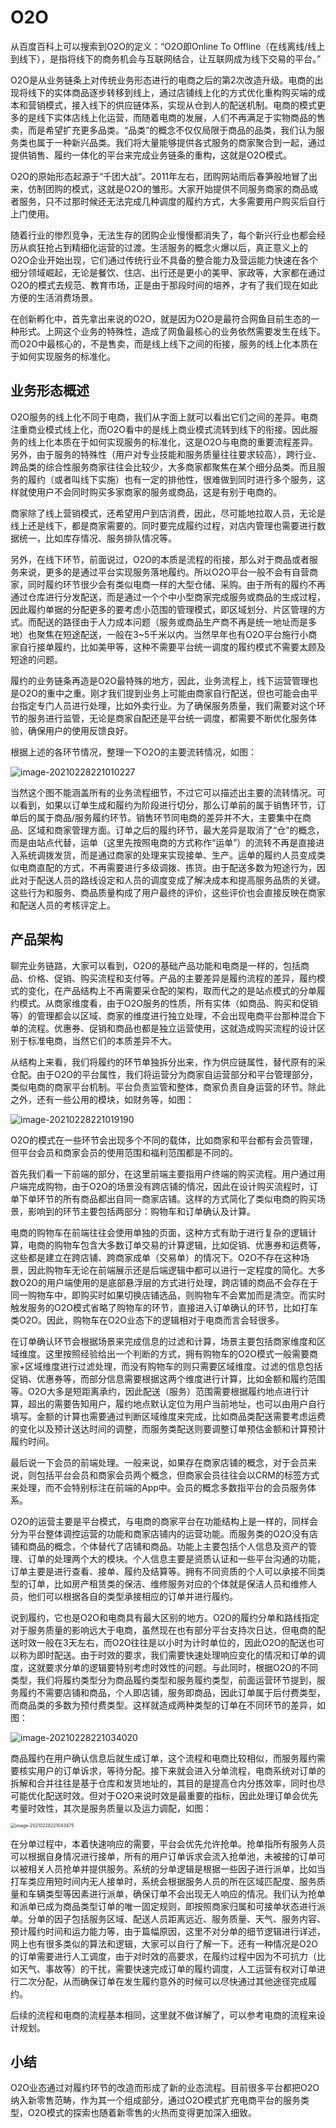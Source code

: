# O2O

从百度百科上可以搜索到O2O的定义：“O2O即Online To Offline（在线离线/线上到线下），是指将线下的商务机会与互联网结合，让互联网成为线下交易的平台。”

O2O是从业务链条上对传统业务形态进行的电商之后的第2次改造升级。电商的出现将线下的实体商品逐步转移到线上，通过店铺线上化的方式优化重构购买端的成本和营销模式，接入线下的供应链体系，实现从仓到人的配送机制。电商的模式更多的是线下实体店线上化运营，而随着电商的发展，人们不再满足于实物商品的售卖，而是希望扩充更多品类。“品类”的概念不仅仅局限于商品的品类，我们认为服务类也属于一种新兴品类。我们将大量能够提供各式服务的商家聚合到一起，通过提供销售、履约一体化的平台来完成业务链条的重构，这就是O2O模式。

O2O的原始形态起源于“千团大战”。2011年左右，团购网站雨后春笋般地冒了出来，仿制团购的模式，这就是O2O的雏形。大家开始提供不同服务商家的商品或者服务，只不过那时候还无法完成几种调度的履约方式，大多需要用户购买后自行上门使用。

随着行业的惨烈竞争，无法生存的团购企业慢慢都消失了，每个新兴行业也都会经历从疯狂抢占到精细化运营的过渡。生活服务的概念火爆以后，真正意义上的O2O企业开始出现，它们通过传统行业不具备的整合能力及营运能力快速在各个细分领域崛起，无论是餐饮、住店、出行还是更小的美甲、家政等，大家都在通过O2O的模式去规范、教育市场，正是由于那段时间的培养，才有了我们现在如此方便的生活消费场景。

在创新孵化中，首先拿出来说的O2O，就是因为O2O是最符合网鱼目前生态的一种形式。上网这个业务的特殊性，造成了网鱼最核心的业务依然需要发生在线下。而O2O中最核心的，不是售卖，而是线上线下之间的衔接，服务的线上化本质在于如何实现服务的标准化。



## 业务形态概述

O2O服务的线上化不同于电商，我们从字面上就可以看出它们之间的差异。电商注重商业模式线上化，而O2O看中的是线上商业模式流转到线下的衔接。因此服务的线上化本质在于如何实现服务的标准化，这是O2O与电商的重要流程差异。另外，由于服务的特殊性（用户对专业技能和服务质量往往要求较高），跨行业、跨品类的综合性服务商家往往会比较少，大多商家都聚焦在某个细分品类。而且服务的履约（或者叫线下实施）也有一定的排他性，很难做到同时进行多个服务，这样就使用户不会同时购买多家商家的服务或商品，这是有别于电商的。

商家除了线上营销模式，还希望用户到店消费，因此，尽可能地拉取人员，无论是线上还是线下，都是商家需要的。同时要完成履约过程，对店内管理也需要进行数据统一，比如库存情况、服务排队情况等。

另外，在线下环节，前面说过，O2O的本质是流程的衔接，那么对于商品或者服务来说，更多的是通过平台实现服务落地履约。所以O2O平台一般不会有自营商家，同时履约环节很少会有类似电商一样的大型仓储、采购。由于所有的履约不再通过仓库进行分发配送，而是通过一个个中小型商家完成服务或商品的生成过程，因此履约单据的分配更多的要考虑小范围的管理模式，即区域划分、片区管理的方式。而配送的路径由于人力成本问题（服务或商品生产商不再是统一地址而是多地）也聚焦在短途配送，一般在3~5千米以内。当然早年也有O2O平台施行小商家自行接单履约，比如美甲等，这种不需要平台统一调度的履约模式不需要太顾及短途的问题。

履约的业务链条再造是O2O最特殊的地方，因此，业务流程上，线下运营管理也是O2O的重中之重。刚才我们提到业务上可能由商家自行配送，但也可能会由平台指定专门人员进行处理，比如外卖行业。为了确保服务质量，我们需要对这个环节的服务进行监管，无论是商家自配还是平台统一调度，都需要不断优化服务体验，确保用户的使用反馈良好。

根据上述的各环节情况，整理一下O2O的主要流转情况，如图：

![image-20210228221010227](http://qiniu.hivan.me/picGo/20210228221010.png)



当然这个图不能涵盖所有的业务流程细节，不过它可以描述出主要的流转情况。可以看到，如果以订单生成和履约为阶段进行切分，那么订单前的属于销售环节，订单后的属于商品/服务履约环节。销售环节同电商的差异并不大，主要集中在商品、区域和商家管理方面。订单之后的履约环节，最大差异是取消了“仓”的概念，而是由站点代替，运单（这里先按照电商的方式称作“运单”）的流转不再是直接进入系统调拨发货，而是通过商家的处理来实现接单、生产。运单的履约人员变成类似电商直配的方式，不再需要进行多级调拨、拣货。由于配送多数为短途行为，因此对于配送人员的路线设定和人员的调度变成了解决成本和提高服务品质的关键。这些行为和服务、商品质量构成了用户最终的评价，这些评价也会直接反映在商家和配送人员的考核评定上。

## 产品架构

聊完业务链路，大家可以看到，O2O的基础产品功能和电商是一样的，包括商品、价格、促销、购买流程和支付等。产品的主要差异是履约流程的差异，履约模式的变化，在产品结构上不再需要采仓配的架构，取而代之的是站点模式的分单履约模式。从商家维度看，由于O2O服务的性质，所有实体（如商品、购买和促销等）的管理都会以区域、商家的维度进行独立处理，不会出现电商平台那种混合下单的流程。优惠券、促销和商品也都是独立运营使用，这就造成购买流程的设计区别于标准电商，当然它们的本质差异不大。

从结构上来看，我们将履约的环节单独拆分出来，作为供应链属性，替代原有的采仓配。由于O2O的平台属性，我们将运营分为商家自运营部分和平台管理部分，类似电商的商家平台机制。平台负责监管和整体，商家负责自身运营的环节。除此之外，还有一些公用的模块，如财务等，如图：

![image-20210228221019190](http://qiniu.hivan.me/picGo/20210228221019.png)



O2O的模式在一些环节会出现多个不同的载体，比如商家和平台都有会员管理，但平台会员和商家会员的使用范围和福利范围都是不同的。

首先我们看一下前端的部分，在这里前端主要指用户终端的购买流程。用户通过用户端完成购物，由于O2O的场景没有跨店铺的情况，因此在设计购买流程时，订单下单环节的所有商品都出自同一商家店铺。这样的方式简化了类似电商的购买场景，影响到的环节主要包括两部分：购物车和订单确认及计算。

电商的购物车在前端往往会使用单独的页面，这种方式有助于进行复杂的逻辑计算，电商的购物车包含大多数订单交易的计算逻辑，比如促销、优惠券和运费等，这些都是建立在跨店铺、跨商家成单（交易单）的情况下。O2O不存在这种场景，因此购物车无论在前端展示还是后端逻辑中都可以进行一定程度的简化。大多数O2O的用户端使用的是底部悬浮层的方式进行处理，跨店铺的商品不会存在于同一购物车中，即购买时如果切换店铺选品，则购物车不会累加而是清空。而实时触发服务的O2O模式省略了购物车的环节，直接进入订单确认的环节，比如打车类O2O。因此，购物车在O2O业态下的逻辑相对于电商而言会轻很多。

在订单确认环节会根据场景来完成信息的过滤和计算，场景主要包括商家维度和区域维度。这里按照经验给出一个判断的方式，拥有购物车的O2O模式一般需要商家+区域维度进行过滤处理，而没有购物车的则只需要区域维度。过滤的信息包括促销、优惠券等，而部分信息需要根据这两个维度进行计算，比如金额和履约范围等。O2O大多是短距离承约，因此配送（服务）范围需要根据履约地点进行计算，超出的需要告知用户，履约地点默认定位为用户当前地址，也可以由用户自行填写。金额的计算也需要通过判断区域维度来完成，比如商品类配送需要考虑运费的变化以及预计送达时间的调整，而服务类配送则要调整订单预估金额和计算预计履约时间。

最后说一下会员的前端处理。一般来说，如果存在商家店铺的概念，对于会员来说，则包括平台会员和商家会员两个概念，但商家会员往往会以CRM的标签方式来处理，而不会特别标注在前端的App中。会员的概念多数指平台的会员服务体系。

O2O的运营主要是平台模式，与电商的商家平台在功能结构上是一样的，同样会分为平台整体调控运营的功能和商家店铺内的运营功能。而服务类的O2O没有店铺和商品的概念，个体替代了店铺和商品。功能上主要包括个人信息及资产的管理、订单的处理两个大的模块。个人信息主要是资质认证和一些平台沟通的功能，订单主要是进行查看、接单、履约及结算等。拥有不同资质的个人可以承接不同类型的订单，比如房产租赁类的保洁、维修服务对应的个体就是保洁人员和维修人员，他们可以根据各自的类型承接相应的订单并进行履约。

说到履约，它也是O2O和电商具有最大区别的地方。O2O的履约分单和路线指定对于服务质量的影响远大于电商，虽然现在也有部分平台支持次日达，但电商的配送时效一般在3天左右，而O2O往往是以小时为计时单位的，因此O2O的配送也可以称为即时配送。由于时效的要求，我们需要快速处理响应变化的情况和订单的调度，这就要求分单的逻辑要特别考虑时效性的问题。与此同时，根据O2O的不同类型，我们将履约类型分为商品履约类型和服务履约类型，前面运营环节提到，服务履约不需要店铺和商品，个人即店铺，服务即商品，因此订单属于后付费类型，而商品类的多数为预付费类型。这样就造成两种类型的订单在不同环节的差异，如图：

![image-20210228221034020](http://qiniu.hivan.me/picGo/20210228221034.png)



商品履约在用户确认信息后就生成订单，这个流程和电商比较相似，而服务履约需要核实用户的订单诉求，等待分配。接下来就会进入分单流程，电商系统对订单的拆解和合并往往是基于仓库和发货地址的，其目的是提高仓内分拣效率，同时也尽可能优化配送时效。但对于O2O来说时效是最重要的指标，因此处理订单会优先考量时效性，其次是服务质量以及运力调配，如图：

<img src="http://qiniu.hivan.me/picGo/20210228221043.png" alt="image-20210228221043475" style="zoom:50%;" />



在分单过程中，本着快速响应的需要，平台会优先允许抢单。抢单指所有服务人员可以根据自身情况进行接单，所有的用户订单诉求会流入抢单池，未被接的订单可以被相关人员抢单并提供服务。系统的分单逻辑是根据一些因子进行派单，比如当打车类应用短时间内无人接单时，系统会根据服务人员的所在区域匹配度、服务质量和车辆类型等因素进行派单，确保订单不会出现无人响应的情况。我们认为抢单和派单已成为商品类型订单的唯一固定规则，即按照商家归属和可接单状态进行派单。分单的因子包括服务区域、配送人员距离远近、服务质量、天气、服务内容、预计履约时间和运力能力等，由于篇幅原因，这里不对分单的细节逻辑进行详述，网上也有很多类似的算法和逻辑，大家可以自行了解一下。还有一种情况是O2O的订单需要进行人工调度，由于对时效的高要求，在履约过程中因为不可抗力（比如天气、事故等）的干扰，需要快速完成订单的履约调度，人工运营有权对订单进行二次分配，从而确保订单在发生履约意外的时候可以尽快通过其他途径完成履约。

后续的流程和电商的流程基本相同，这里就不做详解了，可以参考电商的流程来设计规划。

## 小结

O2O业态通过对履约环节的改造而形成了新的业态流程。目前很多平台都把O2O纳入新零售范畴，作为其一个组成部分，通过O2O模式扩充电商平台的服务类型，O2O模式的探索也随着新零售的火热而变得更加深入细致。